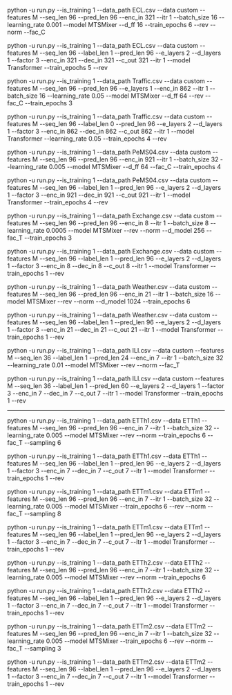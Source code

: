 <!-- ECL -->

python -u run.py --is_training 1 --data_path ECL.csv --data custom --features M --seq_len 96 --pred_len 96 --enc_in 321 --itr 1 --batch_size 16 --learning_rate 0.001 --model MTSMixer --d_ff 16 --train_epochs 6 --rev --norm --fac_C

python -u run.py --is_training 1 --data_path ECL.csv --data custom --features M --seq_len 96 --label_len 1 --pred_len 96 --e_layers 2 --d_layers 1 --factor 3 --enc_in 321 --dec_in 321 --c_out 321 --itr 1 --model Transformer --train_epochs 5 --rev

<!-- Traffic -->

python -u run.py --is_training 1 --data_path Traffic.csv --data custom --features M --seq_len 96 --pred_len 96 --e_layers 1 --enc_in 862 --itr 1 --batch_size 16 --learning_rate 0.05 --model MTSMixer --d_ff 64 --rev --fac_C --train_epochs 3

python -u run.py --is_training 1 --data_path Traffic.csv --data custom --features M --seq_len 96 --label_len 0 --pred_len 96 --e_layers 2 --d_layers 1 --factor 3 --enc_in 862 --dec_in 862 --c_out 862 --itr 1 --model Transformer --learning_rate 0.05 --train_epochs 4 --rev

<!-- PeMS04 -->

python -u run.py --is_training 1 --data_path PeMS04.csv --data custom --features M --seq_len 96 --pred_len 96 --enc_in 921 --itr 1 --batch_size 32 --learning_rate 0.005 --model MTSMixer --d_ff 64 --fac_C --train_epochs 4

python -u run.py --is_training 1 --data_path PeMS04.csv --data custom --features M --seq_len 96 --label_len 1 --pred_len 96 --e_layers 2 --d_layers 1 --factor 3 --enc_in 921 --dec_in 921 --c_out 921 --itr 1 --model Transformer --train_epochs 4 --rev

<!-- Exchange -->

python -u run.py --is_training 1 --data_path Exchange.csv --data custom --features M --seq_len 96 --pred_len 96 --enc_in 8 --itr 1 --batch_size 8 --learning_rate 0.0005 --model MTSMixer --rev --norm --d_model 256 --fac_T --train_epochs 3

python -u run.py --is_training 1 --data_path Exchange.csv --data custom --features M --seq_len 96 --label_len 1 --pred_len 96 --e_layers 2 --d_layers 1 --factor 3 --enc_in 8 --dec_in 8 --c_out 8 --itr 1 --model Transformer --train_epochs 1 --rev

<!-- Weather -->

python -u run.py --is_training 1 --data_path Weather.csv --data custom --features M --seq_len 96 --pred_len 96 --enc_in 21 --itr 1 --batch_size 16 --model MTSMixer --rev --norm --d_model 1024 --train_epochs 6

python -u run.py --is_training 1 --data_path Weather.csv --data custom --features M --seq_len 96 --label_len 1 --pred_len 96 --e_layers 2 --d_layers 1 --factor 3 --enc_in 21 --dec_in 21 --c_out 21 --itr 1 --model Transformer --train_epochs 1 --rev

<!-- ILI -->

python -u run.py --is_training 1 --data_path ILI.csv --data custom --features M --seq_len 36 --label_len 1 --pred_len 24 --enc_in 7 --itr 1 --batch_size 32 --learning_rate 0.01 --model MTSMixer --rev --norm --fac_T

python -u run.py --is_training 1 --data_path ILI.csv --data custom --features M --seq_len 36 --label_len 1 --pred_len 60 --e_layers 2 --d_layers 1 --factor 3 --enc_in 7 --dec_in 7 --c_out 7 --itr 1 --model Transformer --train_epochs 1 --rev

---

<!-- ETTh1 -->

python -u run.py --is_training 1 --data_path ETTh1.csv --data ETTh1 --features M --seq_len 96 --pred_len 96 --enc_in 7 --itr 1 --batch_size 32 --learning_rate 0.005 --model MTSMixer --rev --norm --train_epochs 6 --fac_T --sampling 6

python -u run.py --is_training 1 --data_path ETTh1.csv --data ETTh1 --features M --seq_len 96 --label_len 1 --pred_len 96 --e_layers 2 --d_layers 1 --factor 3 --enc_in 7 --dec_in 7 --c_out 7 --itr 1 --model Transformer --train_epochs 1 --rev

<!-- ETTm1 -->

python -u run.py --is_training 1 --data_path ETTm1.csv --data ETTm1 --features M --seq_len 96 --pred_len 96 --enc_in 7 --itr 1 --batch_size 32 --learning_rate 0.005 --model MTSMixer --train_epochs 6 --rev --norm --fac_T --sampling 8

python -u run.py --is_training 1 --data_path ETTm1.csv --data ETTm1 --features M --seq_len 96 --label_len 1 --pred_len 96 --e_layers 2 --d_layers 1 --factor 3 --enc_in 7 --dec_in 7 --c_out 7 --itr 1 --model Transformer --train_epochs 1 --rev

<!-- ETTh2 -->

python -u run.py --is_training 1 --data_path ETTh2.csv --data ETTh2 --features M --seq_len 96 --pred_len 96 --enc_in 7 --itr 1 --batch_size 32 --learning_rate 0.005 --model MTSMixer --rev --norm --train_epochs 6

python -u run.py --is_training 1 --data_path ETTh2.csv --data ETTh2 --features M --seq_len 96 --label_len 1 --pred_len 96 --e_layers 2 --d_layers 1 --factor 3 --enc_in 7 --dec_in 7 --c_out 7 --itr 1 --model Transformer --train_epochs 1 --rev

<!-- ETTm2 -->

python -u run.py --is_training 1 --data_path ETTm2.csv --data ETTm2 --features M --seq_len 96 --pred_len 96 --enc_in 7 --itr 1 --batch_size 32 --learning_rate 0.005 --model MTSMixer --train_epochs 6 --rev --norm --fac_T --sampling 3

python -u run.py --is_training 1 --data_path ETTm2.csv --data ETTm2 --features M --seq_len 96 --label_len 1 --pred_len 96 --e_layers 2 --d_layers 1 --factor 3 --enc_in 7 --dec_in 7 --c_out 7 --itr 1 --model Transformer --train_epochs 1 --rev